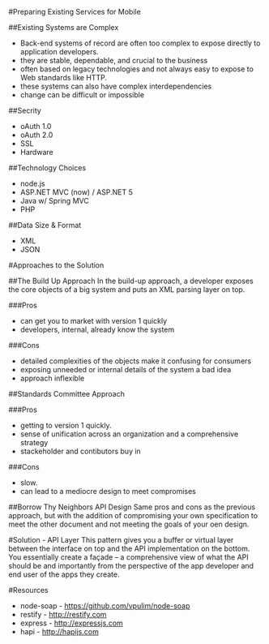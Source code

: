 #Preparing Existing Services for Mobile

##Existing Systems are Complex
* Back-end systems of record are often too complex to expose directly to application
developers.
* they are stable, dependable, and crucial to the business
* often based on legacy technologies and not always easy to expose to Web standards like HTTP.
* these systems can also have complex interdependencies
* change can be difficult or impossible

##Secrity
* oAuth 1.0
* oAuth 2.0
* SSL
* Hardware

##Technology Choices
* node.js
* ASP.NET MVC (now) / ASP.NET 5
* Java w/ Spring MVC
* PHP

##Data Size & Format
* XML
* JSON


#Approaches to the Solution

##The Build Up Approach
In the build-up approach, a developer exposes the core objects of a big system and puts an
XML parsing layer on top.

###Pros
* can get you to market with version 1 quickly
* developers, internal, already know the system

###Cons
* detailed complexities of the objects make it confusing for consumers
* exposing unneeded or internal details of the system a bad idea
* approach inflexible

##Standards Committee Approach

###Pros
* getting to version 1 quickly.
* sense of unification across an organization and a comprehensive strategy
* stackeholder and contibutors buy in

###Cons
* slow.
* can lead to a mediocre design to meet compromises

##Borrow Thy Neighbors API Design
Same pros and cons as the previous approach, but with the addition of compromising your own specification to meet the
other document and not meeting the goals of your oen design.

#Solution - API Layer
This pattern gives you a buffer or virtual layer between the interface on top and the API
implementation on the bottom. You essentially create a façade – a comprehensive view of what
the API should be and importantly from the perspective of the app developer and end user of the apps they
create.

#Resources
* node-soap - https://github.com/vpulim/node-soap
* restify - http://restify.com
* express - http://expressjs.com
* hapi - http://hapijs.com

